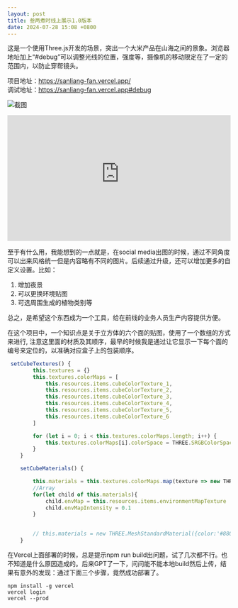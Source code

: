 ```yaml
---
layout: post
title: 叁两煮时线上展示1.0版本
date: 2024-07-28 15:08 +0800
---
```



这是一个使用Three.js开发的场景，突出一个大米产品在山海之间的景象。浏览器地址加上“#debug”可以调整光线的位置，强度等，摄像机的移动限定在了一定的范围内，以防止穿帮镜头。  

项目地址：https://sanliang-fan.vercel.app/  
调试地址：https://sanliang-fan.vercel.app#debug


![截图](https://para-1255470189.cos.ap-nanjing.myqcloud.com/uPic/UdNEIm.png)


<div style="position: relative; padding-bottom: 56.25%; height: 0; overflow: hidden; max-width: 100%; height: auto;">
  <iframe style="position: absolute; top: 0; left: 0; width: 100%; height: 100%;" src="https://para-1255470189.cos.ap-nanjing.myqcloud.com/uPic/F8O34r.mp4" frameborder="0" allowfullscreen></iframe>
</div>



至于有什么用，我能想到的一点就是，在social media出图的时候，通过不同角度可以出来风格统一但是内容略有不同的图片。后续通过升级，还可以增加更多的自定义设置。比如：  

1. 增加夜景
2. 可以更换环境贴图
3. 可选周围生成的植物类别等

总之，是希望这个东西成为一个工具，给在前线的业务人员生产内容提供方便。  

在这个项目中，一个知识点是关于立方体的六个面的贴图，使用了一个数组的方式来进行, 注意这里面的材质及其顺序，最早的时候我是通过让它显示一下每个面的编号来定位的，以准确对应盒子上的包装顺序。




```js
 setCubeTextures() {
        this.textures = {}
        this.textures.colorMaps = [
            this.resources.items.cubeColorTexture_1,
            this.resources.items.cubeColorTexture_2,
            this.resources.items.cubeColorTexture_3,
            this.resources.items.cubeColorTexture_4,
            this.resources.items.cubeColorTexture_5,
            this.resources.items.cubeColorTexture_6
        ]

        for (let i = 0; i < this.textures.colorMaps.length; i++) {
            this.textures.colorMaps[i].colorSpace = THREE.SRGBColorSpace
        }
    }

    setCubeMaterials() {

        this.materials = this.textures.colorMaps.map(texture => new THREE.MeshStandardMaterial({ map: texture }))
        //Array
        for(let child of this.materials){
            child.envMap = this.resources.items.environmentMapTexture
            child.envMapIntensity = 0.1
        }
   

        // this.materials = new THREE.MeshStandardMaterial({color:'#880000'})
    }
```

在Vercel上面部署的时候，总是提示npm run build出问题，试了几次都不行。也不知道是什么原因造成的。后来GPT了一下，问问能不能本地build然后上传，结果有意外的发现：通过下面三个步骤，竟然成功部署了。


```
npm install -g vercel
vercel login
vercel --prod
```

